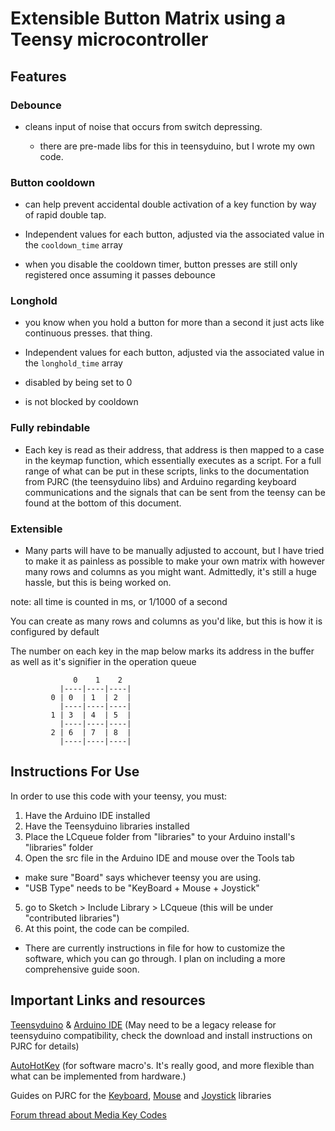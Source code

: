 # Extensible Button Matrix using a Teensy microcontroller

## Features

### Debounce

 - cleans input of noise that occurs from switch depressing.
 
   - there are pre-made libs for this in teensyduino, but I wrote my own code.

### Button cooldown

  - can help prevent accidental double activation of a key function by way of rapid double tap.
  
  - Independent values for each button, adjusted via the associated value in the ```cooldown_time``` array
 
  - when you disable the cooldown timer, button presses are still only registered once assuming it passes debounce

### Longhold

  - you know when you hold a button for more than a second it just acts like continuous presses. that thing.
  
  - Independent values for each button, adjusted via the associated value in the ```longhold_time``` array
  
  - disabled by being set to 0
  
  - is not blocked by cooldown

### Fully rebindable

  - Each key is read as their address, that address is then mapped to a case in the keymap function, which essentially
    executes as a script. For a full range of what can be put in these scripts, links to the documentation from PJRC (the teensyduino libs)
	and Arduino regarding keyboard communications and the signals that can be sent from the teensy can be found at the bottom of this document.
              
### Extensible

  - Many parts will have to be manually adjusted to account, but I have tried to make it as painless
    as possible to make your own matrix with however many rows and columns as you might want.
	Admittedly, it's still a huge hassle, but this is being worked on.

note: all time is counted in ms, or 1/1000 of a second

You can create as many rows and columns as you'd like, but this is how it is configured by default

The number on each key in the map below marks its address in the buffer as well as it's signifier in the operation queue

                  0    1    2      
               |----|----|----|
             0 | 0  | 1  | 2  |
               |----|----|----|
             1 | 3  | 4  | 5  |
               |----|----|----|
             2 | 6  | 7  | 8  |
               |----|----|----|

## Instructions For Use
In order to use this code with your teensy, you must:

1.  Have the Arduino IDE installed
2.  Have the Teensyduino libraries installed
3.  Place the LCqueue folder from "libraries" to your Arduino install's "libraries" folder
4.  Open the src file in the Arduino IDE and mouse over the Tools tab
  - make sure "Board" says whichever teensy you are using.
  - "USB Type" needs to be "KeyBoard + Mouse + Joystick"
5.  go to Sketch > Include Library > LCqueue	(this will be under "contributed libraries")
6.  At this point, the code can be compiled.
  - There are currently instructions in file for how to customize the software, which you can go through. I plan on including a more comprehensive guide soon.

## Important Links and resources
[Teensyduino](http://www.pjrc.com/teensy/td_download.html) & [Arduino IDE](https://www.arduino.cc/en/Main/Software) (May need to be a legacy release for teensyduino compatibility, check the download and install instructions on PJRC for details)

[AutoHotKey](http://ahkscript.org/) (for software macro's. It's really good, and more flexible than what can be implemented from hardware.)

Guides on PJRC for the [Keyboard](http://www.pjrc.com/teensy/td_keyboard.html), [Mouse](http://www.pjrc.com/teensy/td_mouse.html) and [Joystick](http://www.pjrc.com/teensy/td_joystick.html) libraries

[Forum thread about Media Key Codes](https://forum.pjrc.com/threads/34074-Keyboard-Media-Keys-now-%28hopefully%29-Windows-compatible)
